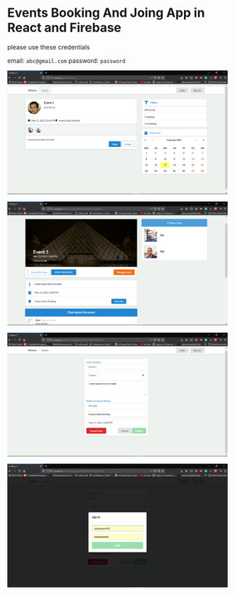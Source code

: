 # Events Booking And Joing App in React and Firebase

please use these credentials

email: `abc@gmail.com`
password: `password`

![1](https://github.com/saideepesh000/E-When-T/blob/master/public/assets/Screenshot%20(22).png)

![2](https://github.com/saideepesh000/E-When-T/blob/master/public/assets/Screenshot%20(23).png)

![3](https://github.com/saideepesh000/E-When-T/blob/master/public/assets/Screenshot%20(24).png)

![4](https://github.com/saideepesh000/E-When-T/blob/master/public/assets/Screenshot%20(25).png)
